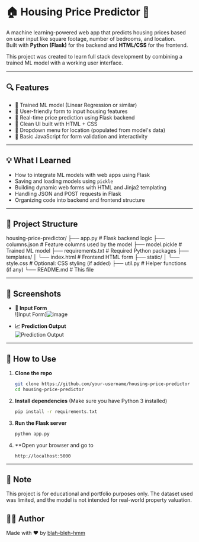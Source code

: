 # 🏠 Housing Price Predictor 🔢

A machine learning-powered web app that predicts housing prices based on user input like square footage, number of bedrooms, and location.  
Built with **Python (Flask)** for the backend and **HTML/CSS** for the frontend.

This project was created to learn full stack development by combining a trained ML model with a working user interface.

---

## 🔍 Features

- 🔸 Trained ML model (Linear Regression or similar)
- 🔸 User-friendly form to input housing features
- 🔸 Real-time price prediction using Flask backend
- 🔸 Clean UI built with HTML + CSS
- 🔸 Dropdown menu for location (populated from model's data)
- 🔸 Basic JavaScript for form validation and interactivity

---

## 💡 What I Learned

- How to integrate ML models with web apps using Flask
- Saving and loading models using `pickle`
- Building dynamic web forms with HTML and Jinja2 templating
- Handling JSON and POST requests in Flask
- Organizing code into backend and frontend structure

---

## 📁 Project Structure

housing-price-predictor/
├── app.py # Flask backend logic
├── columns.json # Feature columns used by the model
├── model.pickle # Trained ML model
├── requirements.txt # Required Python packages
├── templates/
│ └── index.html # Frontend HTML form
├── static/
│ └── style.css # Optional: CSS styling (if added)
├── util.py # Helper functions (if any)
└── README.md # This file

---

## 📸 Screenshots


- **🏡 Input Form**  
  ![Input Form]![image](https://github.com/user-attachments/assets/e4bf6ab0-56aa-49ac-95c6-1128e50d2544)


- **📈 Prediction Output**  
  ![Prediction Output](![image](https://github.com/user-attachments/assets/3ef1e251-2469-4730-b594-11c543300016)
)

---

## 🚀 How to Use

1. **Clone the repo**  
   ```bash
   git clone https://github.com/your-username/housing-price-predictor
   cd housing-price-predictor
   ```
   
2. **Install dependencies**
   (Make sure you have Python 3 installed)
   ```bash
   pip install -r requirements.txt
   ```
3. **Run the Flask server**
   ```bash
   python app.py
   ```
4. **Open your browser and go to
   ```
   http://localhost:5000
   ```

---

## 📌 Note
This project is for educational and portfolio purposes only.
The dataset used was limited, and the model is not intended for real-world property valuation.

## 👩‍💻 Author

Made with ❤️ by [blah-bleh-hmm](https://github.com/blah-bleh-hmm)






